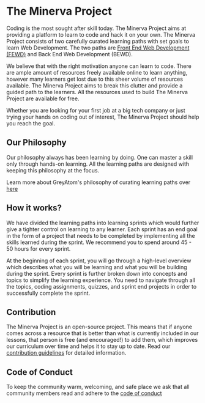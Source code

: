 # The Minerva Project
Coding is the most sought after skill today. The Minerva Project aims at providing a platform to learn to code and hack it on your own. The Minerva Project consists of two carefully curated learning paths with set goals to learn Web Development. The two paths are [Front End Web Development (FEWD)](https://github.com/greyatom-school/the-minerva-project/tree/master/FEWD) and Back End Web Development (BEWD).

We believe that with the right motivation anyone can learn to code. There are ample amount of resources freely available online to learn anything, however many learners get lost due to this sheer volume of resources available. The Minerva Project aims to break this clutter and provide a guided path to the learners. All the resources used to build The Minerva Project are available for free.

Whether you are looking for your first job at a big tech company or just trying your hands on coding out of interest, The Minerva Project should help you reach the goal. 

## Our Philosophy
Our philosophy always has been learning by doing. One can master a skill only through hands-on learning. All the learning paths are designed with keeping this philosophy at the focus. 
 
Learn more about GreyAtom's philosophy of curating learning paths over [here](https://github.com/greyatom-school/the-minerva-project/blob/master/content_curation_guidelines.md)

## How it works?
We have divided the learning paths into learning sprints which would further give a tighter control on learning to any learner. Each sprint has an end goal in the form of a project that needs to be completed by implementing all the skills learned during the sprint.  We recommend you to spend around 45 - 50 hours for every sprint.

At the beginning of each sprint, you will go through a high-level overview which describes what you will be learning and what you will be building during the sprint. Every sprint is further broken down into concepts and topics to simplify the learning experience. You need to navigate through all the topics, coding assignments, quizzes, and sprint end projects in order to successfully complete the sprint.

## Contribution
The Minerva Project is an open-source project. This means that if anyone comes across a resource that is better than what is currently included in our lessons, that person is free (and encouraged!) to add them, which improves our curriculum over time and helps it to stay up to date. Read our [contribution guidelines](https://github.com/greyatom-school/the-minerva-project/blob/master/contribution_guidelines.md) for detailed information.

## Code of Conduct
To keep the community warm, welcoming, and safe place we ask that all community members read and adhere to the [code of conduct](https://github.com/greyatom-school/the-minerva-project/blob/master/code_of_conduct.md)
